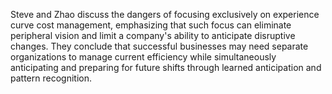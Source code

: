 Steve and Zhao discuss the dangers of focusing exclusively on experience curve cost management, emphasizing that such focus can eliminate peripheral vision and limit a company's ability to anticipate disruptive changes. They conclude that successful businesses may need separate organizations to manage current efficiency while simultaneously anticipating and preparing for future shifts through learned anticipation and pattern recognition.
